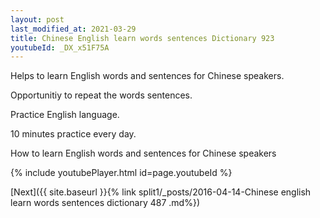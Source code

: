 ```yaml
---
layout: post
last_modified_at: 2021-03-29
title: Chinese English learn words sentences Dictionary 923 
youtubeId: _DX_x51F75A
---
```

 
 
Helps to learn English words and sentences for Chinese speakers.

Opportunitiy to repeat the words sentences. 

Practice English language. 
 
10 minutes practice every day. 
 
How to learn English words and sentences for Chinese speakers 
 
{% include youtubePlayer.html id=page.youtubeId %}
 
 
[Next]({{ site.baseurl }}{% link  split1/_posts/2016-04-14-Chinese english learn words sentences dictionary 487 .md%})
 
